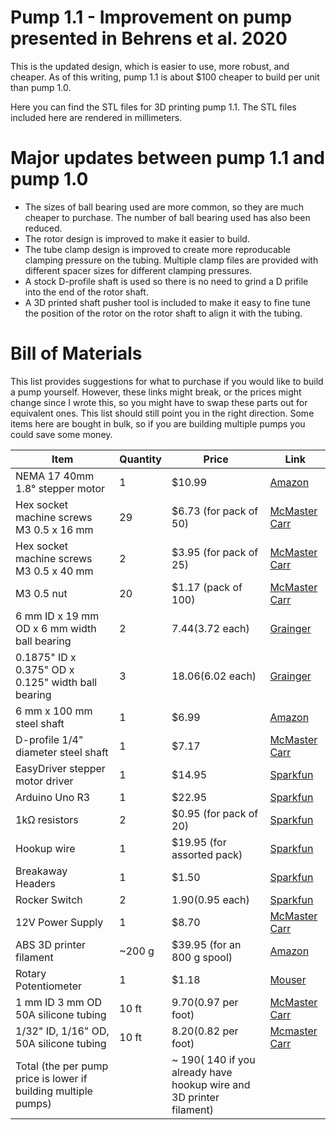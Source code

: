 # Pump 1.1 - Improvement on pump presented in Behrens et al. 2020

This is the updated design, which is easier to use, more robust, and cheaper. As of this writing, pump 1.1 is about $100 cheaper to build per unit than pump 1.0.

Here you can find the STL files for 3D printing pump 1.1. The STL files included here are rendered in millimeters.

# Major updates between pump 1.1 and pump 1.0

- The sizes of ball bearing used are more common, so they are much cheaper to purchase. The number of ball bearing used has also been reduced.
- The rotor design is improved to make it easier to build.
- The tube clamp design is improved to create more reproducable clamping pressure on the tubing. Multiple clamp files are provided with different spacer sizes for different clamping pressures. 
- A stock D-profile shaft is used so there is no need to grind a D prifile into the end of the rotor shaft. 
- A 3D printed shaft pusher tool is included to make it easy to fine tune the position of the rotor on the rotor shaft to align it with the tubing.

# Bill of Materials
This list provides suggestions for what to purchase if you would like to build a pump yourself. However, these links might break, or the prices might change since I wrote this, so you might have to swap these parts out for equivalent ones. This list should still point you in the right direction. Some items here are bought in bulk, so if you are building multiple pumps you could save some money. 

| Item  | Quantity | Price | Link |
| ------------- | ------------- | ------------- | ------------- |
| NEMA 17 40mm 1.8° stepper motor  | 1 | $10.99 | [Amazon](https://www.amazon.com/Twotrees-Nema17-Stepper-17HS4401S-Printer/dp/B07Y2SVNGP/ref=sr_1_1_sspa?crid=3BSQJ65Y5G0XZ&keywords=nema%2B17%2Bstepper%2Bmotor&qid=1642617029&sprefix=nema%2B17%2Bste%2Caps%2C56&sr=8-1-spons&spLa=ZW5jcnlwdGVkUXVhbGlmaWVyPUFGSUpRQ0o0VDZNNFAmZW5jcnlwdGVkSWQ9QTAyMzMzMzNBSERSMDRZWlI5MlMmZW5jcnlwdGVkQWRJZD1BMDAzNDI0OVRIN01LT0o3RjZWUyZ3aWRnZXROYW1lPXNwX2F0ZiZhY3Rpb249Y2xpY2tSZWRpcmVjdCZkb05vdExvZ0NsaWNrPXRydWU&th=1) |
| Hex socket machine screws M3 0.5 x 16 mm | 29 | $6.73 (for pack of 50) | [McMaster Carr](https://www.mcmaster.com/91274A107/) |
| Hex socket machine screws M3 0.5 x 40 mm| 2 | $3.95 (for pack of 25) | [McMaster Carr](https://www.mcmaster.com/91292A024/) |
| M3 0.5 nut | 20 | $1.17 (pack of 100) | [McMaster Carr](https://www.mcmaster.com/90592A085/) |
| 6 mm ID x 19 mm OD x 6 mm width ball bearing | 2 | $7.44 ($3.72 each) | [Grainger](https://www.grainger.com/product/TRITAN-Miniature-Ball-Bearing-Shielded-49DD56?cm_vc=AZHPRV_P-DPO-75-082619&req=Products_You_Have_Recently_Viewed&cm_sp=Home-_-Products_You_Have_Recently_Viewed-_-AZHPRV_P-DPO-75-082619)|
| 0.1875" ID x 0.375" OD x 0.125" width ball bearing | 3 | $18.06 ($6.02 each) | [Grainger](https://www.grainger.com/product/TRITAN-Miniature-Ball-Bearing-Shielded-49DE11)|
| 6 mm x 100 mm steel shaft | 1 | $6.99 | [Amazon](https://www.amazon.com/6mmX100mm-Linear-Motion-Shaft-Diameter/dp/B08HYF2WPX/ref=sr_1_1_sspa?keywords=6mm%2Bsteel%2Bshaft&qid=1642618959&sprefix=6mm%2Bsteel%2Bsh%2Caps%2C46&sr=8-1-spons&spLa=ZW5jcnlwdGVkUXVhbGlmaWVyPUExOEtEOUlUNjM3RzYmZW5jcnlwdGVkSWQ9QTA5MTI3MzhVVjI0RVNOOUk5NEMmZW5jcnlwdGVkQWRJZD1BMDM1NzMzODJHTzdTWDVTOU8zMUgmd2lkZ2V0TmFtZT1zcF9hdGYmYWN0aW9uPWNsaWNrUmVkaXJlY3QmZG9Ob3RMb2dDbGljaz10cnVl&th=1) |
| D-profile 1/4" diameter steel shaft | 1 | $7.17 | [McMaster Carr](https://www.mcmaster.com/8632T132/)|
| EasyDriver stepper motor driver | 1 | $14.95 | [Sparkfun](https://www.sparkfun.com/products/12779)
| Arduino Uno R3 | 1 | $22.95 | [Sparkfun](https://www.sparkfun.com/products/11021)|
| 1kΩ resistors | 2 | $0.95 (for pack of 20) | [Sparkfun](https://www.sparkfun.com/products/14492)|
| Hookup wire | 1 | $19.95 (for assorted pack) | [Sparkfun](https://www.sparkfun.com/products/11367)|
| Breakaway Headers | 1 | $1.50 | [Sparkfun](https://www.sparkfun.com/products/116)|
| Rocker Switch | 2 | $1.90 ($0.95 each) | [Sparkfun](https://www.sparkfun.com/products/8837)|
| 12V Power Supply | 1 | $8.70 | [McMaster Carr](https://www.mcmaster.com/70235K49/)|
| ABS 3D printer filament | ~200 g | $39.95 (for an 800 g spool) | [Amazon](https://www.amazon.com/Zortrax-Z-ABS-2-3D-Printer-Filament/dp/B08T7VD63K/ref=sr_1_2?crid=JVAS24O9TVHC&keywords=z-abs&qid=1642620658&sprefix=z-abs%2Caps%2C30&sr=8-2)|
| Rotary Potentiometer | 1 | $1.18 | [Mouser](https://www.mouser.com/ProductDetail/Bourns/PDB181-K425K-104B?qs=Ivs1Be2ZGq4sYukQEDBRmw%3D%3D)|
| 1 mm ID 3 mm OD 50A silicone tubing | 10 ft | $9.70 ($0.97 per foot) | [McMaster Carr](https://www.mcmaster.com/5054K303/)|
|1/32" ID, 1/16" OD, 50A silicone tubing | 10 ft | $8.20 ($0.82 per foot) | [Mcmaster Carr](https://www.mcmaster.com/5236K204/)|
| Total (the per pump price is lower if building multiple pumps) | | ~ $190 (~$140 if you already have hookup wire and 3D printer filament)  | | 

